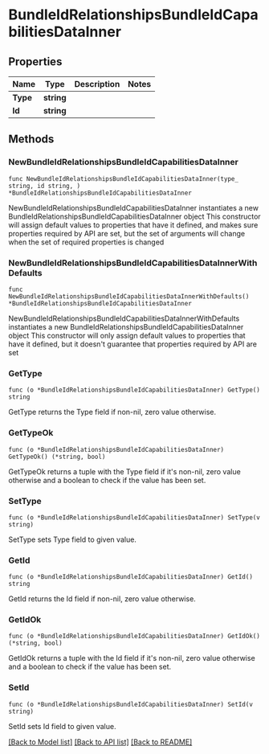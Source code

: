 # BundleIdRelationshipsBundleIdCapabilitiesDataInner

## Properties

Name | Type | Description | Notes
------------ | ------------- | ------------- | -------------
**Type** | **string** |  | 
**Id** | **string** |  | 

## Methods

### NewBundleIdRelationshipsBundleIdCapabilitiesDataInner

`func NewBundleIdRelationshipsBundleIdCapabilitiesDataInner(type_ string, id string, ) *BundleIdRelationshipsBundleIdCapabilitiesDataInner`

NewBundleIdRelationshipsBundleIdCapabilitiesDataInner instantiates a new BundleIdRelationshipsBundleIdCapabilitiesDataInner object
This constructor will assign default values to properties that have it defined,
and makes sure properties required by API are set, but the set of arguments
will change when the set of required properties is changed

### NewBundleIdRelationshipsBundleIdCapabilitiesDataInnerWithDefaults

`func NewBundleIdRelationshipsBundleIdCapabilitiesDataInnerWithDefaults() *BundleIdRelationshipsBundleIdCapabilitiesDataInner`

NewBundleIdRelationshipsBundleIdCapabilitiesDataInnerWithDefaults instantiates a new BundleIdRelationshipsBundleIdCapabilitiesDataInner object
This constructor will only assign default values to properties that have it defined,
but it doesn't guarantee that properties required by API are set

### GetType

`func (o *BundleIdRelationshipsBundleIdCapabilitiesDataInner) GetType() string`

GetType returns the Type field if non-nil, zero value otherwise.

### GetTypeOk

`func (o *BundleIdRelationshipsBundleIdCapabilitiesDataInner) GetTypeOk() (*string, bool)`

GetTypeOk returns a tuple with the Type field if it's non-nil, zero value otherwise
and a boolean to check if the value has been set.

### SetType

`func (o *BundleIdRelationshipsBundleIdCapabilitiesDataInner) SetType(v string)`

SetType sets Type field to given value.


### GetId

`func (o *BundleIdRelationshipsBundleIdCapabilitiesDataInner) GetId() string`

GetId returns the Id field if non-nil, zero value otherwise.

### GetIdOk

`func (o *BundleIdRelationshipsBundleIdCapabilitiesDataInner) GetIdOk() (*string, bool)`

GetIdOk returns a tuple with the Id field if it's non-nil, zero value otherwise
and a boolean to check if the value has been set.

### SetId

`func (o *BundleIdRelationshipsBundleIdCapabilitiesDataInner) SetId(v string)`

SetId sets Id field to given value.



[[Back to Model list]](../README.md#documentation-for-models) [[Back to API list]](../README.md#documentation-for-api-endpoints) [[Back to README]](../README.md)


